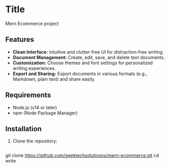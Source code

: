 # Title

Mern Ecommerce project

## Features

- **Clean Interface:** Intuitive and clutter-free UI for distraction-free writing.
- **Document Management:** Create, edit, save, and delete text documents.
- **Customization:** Choose themes and font settings for personalized writing experiences.
- **Export and Sharing:** Export documents in various formats (e.g., Markdown, plain text) and share easily.

## Requirements

- Node.js (v14 or later)
- npm (Node Package Manager)

## Installation

1. Clone the repository:
   ```bash
  git clone https://github.com/geektechsolutiosns/mern-ecommerce.git
   cd write
